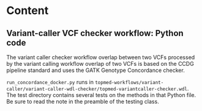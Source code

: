 # Content 

## Variant-caller VCF checker workflow: Python code

The variant caller checker workflow overlap between two VCFs processed by the variant calling workflow overlap of two VCFs is based on the CCDG pipeline standard and uses the GATK Genotype Concordance checker.

`run_concordance_docker.py` runs in `topmed-workflows/variant-caller/variant-caller-wdl-checker/topmed-variantcaller-checker.wdl`. The test directory contains several tests on the methods in that Python file. Be sure to read the note in the preamble of the testing class.
